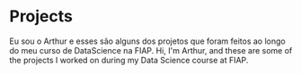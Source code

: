 # Projects
Eu sou o Arthur e esses são alguns dos projetos que foram feitos ao longo do meu curso de DataScience na FIAP.
Hi, I'm Arthur, and these are some of the projects I worked on during my Data Science course at FIAP.
